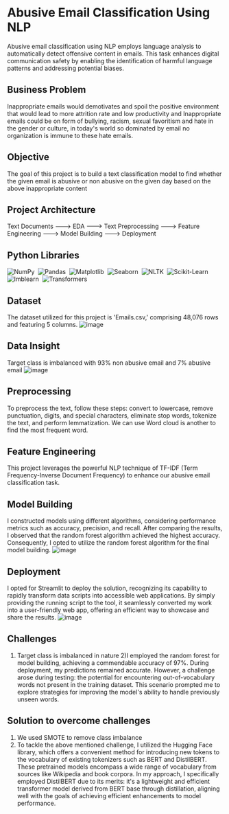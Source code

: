 
# Abusive Email Classification Using NLP

Abusive email classification using NLP employs language analysis to automatically detect offensive content in emails. This task enhances digital communication safety by enabling the identification of harmful language patterns and addressing potential biases.

## Business Problem 

Inappropriate emails would demotivates and spoil the positive environment that would lead to more attrition rate and low productivity and Inappropriate emails could be on form of bullying, racism, sexual favoritism and hate in the gender or culture, in today's world so dominated by email no organization is immune to these hate emails.

## Objective

The goal of this project is to build a text classification model to find whether the given email is abusive or non abusive on the given day based on the above inappropriate content 

## Project Architecture

Text Documents ---> EDA ---> Text Preprocessing ---> Feature Engineering ---> Model Building ---> Deployment

## Python Libraries 

![NumPy](https://img.shields.io/badge/-NumPy-05122A?style=flat&logo=NumPy)&nbsp;
![Pandas](https://img.shields.io/badge/-Pandas-05122A?style=flat&logo=Pandas)&nbsp;
![Matplotlib](https://img.shields.io/badge/-Matplotlib-05122A?style=flat&logo=Matplotlib)&nbsp;
![Seaborn](https://img.shields.io/badge/-Seaborn-05122A?style=flat&logo=Seaborn)&nbsp;
![NLTK](https://img.shields.io/badge/-NLTK-05122A?style=flat&logo=NLTK)&nbsp;
![Scikit-Learn](https://img.shields.io/badge/-ScikitLearn-05122A?style=flat&logo=scikit-learn)\
![Imblearn](https://img.shields.io/badge/-Imblearn-05122A?style=flat&logo=Imblearn)&nbsp;
![Transformers](https://img.shields.io/badge/-Transformers-05122A?style=flat&logo=Transformers)&nbsp;

## Dataset

The dataset utilized for this project is 'Emails.csv,' comprising 48,076 rows and featuring 5 columns.
![image](https://github.com/nithu24/Abusive-Email-Classification/assets/92521223/ae6dff77-f127-4ec3-b353-8a2954cfd0c8)

## Data Insight

Target class is imbalanced with 93% non abusive email and 7% abusive email 
![image](https://github.com/nithu24/Abusive-Email-Classification/assets/92521223/e222a2bc-cdc6-4def-99b3-f60ee18ffffe)


## Preprocessing

To preprocess the text, follow these steps: 
convert to lowercase, remove punctuation, digits, and special characters, eliminate stop words, tokenize the text, and perform lemmatization.
We can use Word cloud is another to find the most frequent word.

## Feature Engineering

This project leverages the powerful NLP technique of TF-IDF (Term Frequency-Inverse Document Frequency) to enhance our abusive email classification task.

## Model Building 

I constructed models using different algorithms, considering performance metrics such as accuracy, precision, and recall. After comparing the results, I observed that the random forest algorithm achieved the highest accuracy. Consequently, I opted to utilize the random forest algorithm for the final model building.
![image](https://github.com/nithu24/Abusive-Email-Classification/assets/92521223/43b605ec-d83c-4d08-8cd0-7a7df0337a1c)

## Deployment

I opted for Streamlit to deploy the solution, recognizing its capability to rapidly transform data scripts into accessible web applications. By simply providing the running script to the tool, it seamlessly converted my work into a user-friendly web app, offering an efficient way to showcase and share the results.
![image](https://github.com/nithu24/Abusive-Email-Classification/assets/92521223/31f690fb-cd49-444c-afcc-8d3608324bf5)

## Challenges 

1) Target class is imbalanced in nature 
2)I employed the random forest for model building, achieving a commendable accuracy of 97%. During deployment, my predictions remained accurate. However, a challenge arose during testing: the potential for encountering out-of-vocabulary words not present in the training dataset. This scenario prompted me to explore strategies for improving the model's ability to handle previously unseen words.

## Solution to overcome challenges

1) We used SMOTE to remove class imbalance 
2) To tackle the above mentioned challenge, I utilized the Hugging Face library, which offers a convenient method for introducing new tokens to the vocabulary of existing tokenizers such as BERT and DistilBERT. These pretrained models encompass a wide range of vocabulary from sources like Wikipedia and book corpora. In my approach, I specifically employed DistilBERT due to its merits: it's a lightweight and efficient transformer model derived from BERT base through distillation, aligning well with the goals of achieving efficient enhancements to model performance.






